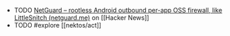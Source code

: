 - TODO [NetGuard – rootless Android outbound per-app OSS firewall, like LittleSnitch (netguard.me)](https://news.ycombinator.com/item?id=41931035) on [[Hacker News]]
- TODO #explore [[nektos/act]]